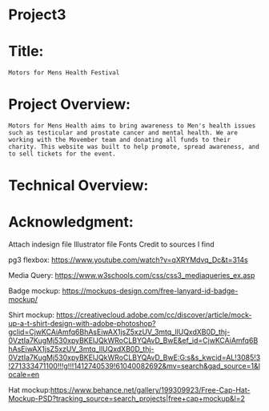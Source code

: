 # Project3
 
# Title:

	Motors for Mens Health Festival

# Project Overview:

	Motors for Mens Health aims to bring awareness to Men's health issues such as testicular and prostate cancer and mental health. We are working with the Movember team and donating all funds to their charity. This website was built to help promote, spread awareness, and to sell tickets for the event. 

# Technical Overview:



# Acknowledgment: 

Attach indesign file
Illustrator file
Fonts 
Credit to sources I find

pg3 flexbox: https://www.youtube.com/watch?v=qXRYMdvq_Dc&t=314s

Media Query: https://www.w3schools.com/css/css3_mediaqueries_ex.asp

Badge mockup: https://mockups-design.com/free-lanyard-id-badge-mockup/

Shirt mockup: https://creativecloud.adobe.com/cc/discover/article/mock-up-a-t-shirt-design-with-adobe-photoshop?gclid=CjwKCAiAmfq6BhAsEiwAX1jsZ5xzUV_3mtq_llUQxdXB0D_thj-0VztIa7KugMj530xpyBKElJQkWRoCLBYQAvD_BwE&ef_id=CjwKCAiAmfq6BhAsEiwAX1jsZ5xzUV_3mtq_llUQxdXB0D_thj-0VztIa7KugMj530xpyBKElJQkWRoCLBYQAvD_BwE:G:s&s_kwcid=AL!3085!3!271333471100!!!g!!!1412740539!61040082692&mv=search&gad_source=1&locale=en

Hat mockup:https://www.behance.net/gallery/199309923/Free-Cap-Hat-Mockup-PSD?tracking_source=search_projects|free+cap+mockup&l=2 